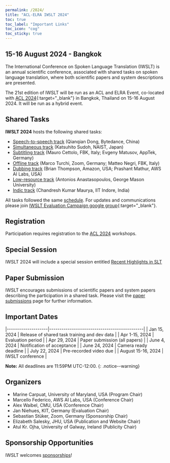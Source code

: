 ```yaml
---
permalink: /2024/
title: "ACL-ELRA IWSLT 2024"
toc: true
toc_label: "Important Links"
toc_icon: "cog"
toc_sticky: true
---
```


##  15-16 August 2024 - Bangkok

The International Conference on Spoken Language Translation (IWSLT) is an annual scientific conference, associated with shared tasks on spoken language translation, where both scientific papers and system descriptions are presented.

The 21st edition of IWSLT will be run as an ACL and ELRA Event, co-located with [ACL 2024](https://2024.aclweb.org/){:target="_blank"} in Bangkok, Thailand on 15-16 August 2024. It will be run as a hybrid event.

## Shared Tasks

**IWSLT 2024** hosts the following shared tasks:

- [Speech-to-speech track](/2024/s2s)  (Qianqian Dong, Bytedance, China) 
- [Simultaneous track](/2024/simultaneous) (Katsuhito Sudoh, NAIST, Japan)
- [Subtitling track](/2024/subtitling)  (Mauro Cettolo, FBK, Italy; Evgeny Matusov, AppTek, Germany)
- [Offline track](/2024/offline)  (Marco Turchi, Zoom, Germany; Matteo Negri, FBK, Italy)
- [Dubbing track](/2024/dubbing)  (Brian Thompson, Amazon, USA; Prashant Mathur, AWS AI Labs, USA)
- [Low-resource track](/2024/low-resource)  (Antonios Anastasopoulos, George Mason University)
- [Indic track](/2024/indic)  (Chandresh Kumar Maurya, IIT Indore, India)

All tasks followed the same [schedule](#important-dates). For updates and communications please join [IWSLT Evaluation Campaign google group](https://groups.google.com/g/iwslt-evaluation-campaign){:target="_blank"}.


## Registration

Participation requires registration to the [ACL 2024](https://2024.aclweb.org/) workshops.  

<!--Please register for the Evaluation Campaign via the [registration form](https://forms.gle/pkjTz5oYfae2Csj7A). -->

## Special Session

IWSLT 2024 will include a special session entitled [Recent Highlights in SLT](/2024/special-session)
<!--The session intends to provide an overview of recent highlights from the field across venues, with a series of short presentations focused reviews on recent developments and new/emerging trends. 
Additionally, a short and lively discussion may follow the presentations. 
We believe this initiative will contribute to a better understanding of the current landscape of SLT research and foster collaboration and exchange of ideas within the IWSLT community.
For more information, see here: [Special Session: Recent Highlights in SLT](/2024/special-session). -->


## Paper Submission

IWSLT encourages submissions of scientific papers and system papers describing the participation in a shared task.
Please visit the [paper submissions](/2024/paper-submission) page for further information.


## Important Dates

|--------------------|----------------------------------------------|
| Jan 15, 2024       | Release of shared task training and dev data |
| Apr 1-15, 2024     | Evaluation period                            |
| Apr 29, 2024       | Paper submission (all papers)                |
| June 4, 2024       | Notification of acceptance                   |
| June 24, 2024      | Camera ready deadline                        |
| July 22, 2024      | Pre-recorded video due                       |
| August 15-16, 2024 | IWSLT conference                             |


**Note:** All deadlines are 11:59PM UTC-12:00.
{: .notice--warning}


## Organizers
- Marine Carpuat, University of Maryland, USA (Program Chair) 
- Marcello Federico, AWS AI Labs, USA (Conference Chair)
- Alex Waibel, CMU, USA (Conference Chair)
- Jan Niehues, KIT, Germany (Evaluation Chair)
- Sebastian Stüker, Zoom, Germany (Sponsorship Chair)
- Elizabeth Salesky, JHU, USA (Publication and Website Chair)
- Atul Kr. Ojha, University of Galway, Ireland (Publicity Chair)


## Sponsorship Opportunities
IWSLT welcomes [sponsorships](/2024/sponsor_info)!


